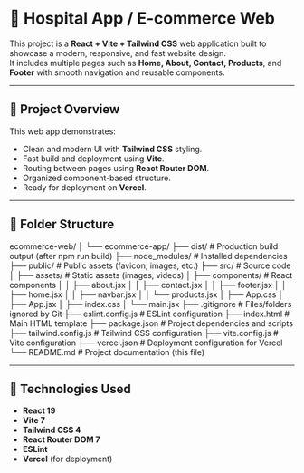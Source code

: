 # 🏥 Hospital App / E-commerce Web

This project is a **React + Vite + Tailwind CSS** web application built to showcase a modern, responsive, and fast website design.  
It includes multiple pages such as **Home, About, Contact, Products**, and **Footer** with smooth navigation and reusable components.

---

## 🚀 Project Overview

This web app demonstrates:
- Clean and modern UI with **Tailwind CSS** styling.
- Fast build and deployment using **Vite**.
- Routing between pages using **React Router DOM**.
- Organized component-based structure.
- Ready for deployment on **Vercel**.

---

## 📁 Folder Structure

ecommerce-web/
│
└── ecommerce-app/
├── dist/ # Production build output (after npm run build)
├── node_modules/ # Installed dependencies
├── public/ # Public assets (favicon, images, etc.)
├── src/ # Source code
│ ├── assets/ # Static assets (images, videos)
│ ├── components/ # React components
│ │ ├── about.jsx
│ │ ├── contact.jsx
│ │ ├── footer.jsx
│ │ ├── home.jsx
│ │ ├── navbar.jsx
│ │ └── products.jsx
│ ├── App.css
│ ├── App.jsx
│ ├── index.css
│ └── main.jsx
├── .gitignore # Files/folders ignored by Git
├── eslint.config.js # ESLint configuration
├── index.html # Main HTML template
├── package.json # Project dependencies and scripts
├── tailwind.config.js # Tailwind CSS configuration
├── vite.config.js # Vite configuration
├── vercel.json # Deployment configuration for Vercel
└── README.md # Project documentation (this file)


---

## 🧩 Technologies Used

- **React 19**
- **Vite 7**
- **Tailwind CSS 4**
- **React Router DOM 7**
- **ESLint**
- **Vercel** (for deployment)
